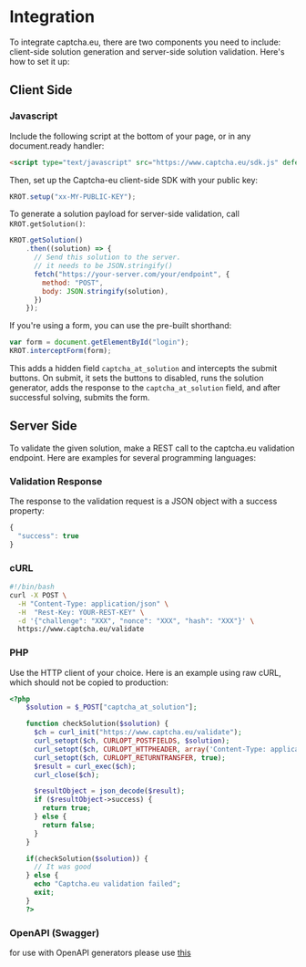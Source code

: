 # Integration

To integrate captcha.eu, there are two components you need to include: client-side solution generation and server-side solution validation. Here's how to set it up:



## Client Side


### Javascript
Include the following script at the bottom of your page, or in any document.ready handler:



```html
<script type="text/javascript" src="https://www.captcha.eu/sdk.js" defer></script>
```

Then, set up the Captcha-eu client-side SDK with your public key:



```js
KROT.setup("xx-MY-PUBLIC-KEY");
```


To generate a solution payload for server-side validation, call `KROT.getSolution()`:




```javascript
KROT.getSolution()
    .then((solution) => {
      // Send this solution to the server.
      // it needs to be JSON.stringify() 
      fetch("https://your-server.com/your/endpoint", {
        method: "POST",
        body: JSON.stringify(solution),
      })
    });
```

If you're using a form, you can use the pre-built shorthand:



```javascript
var form = document.getElementById("login");
KROT.interceptForm(form);
```

This adds a hidden field `captcha_at_solution` and intercepts the submit buttons. On submit, it sets the buttons to disabled, runs the solution generator, adds the response to the `captcha_at_solution` field, and after successful solving, submits the form.



## Server Side

To validate the given solution, make a REST call to the captcha.eu validation endpoint. Here are examples for several programming languages:


### Validation Response

The response to the validation request is a JSON object with a success property:



```javascript 
{
  "success": true
}
```

### cURL 

```sh
#!/bin/bash
curl -X POST \
  -H "Content-Type: application/json" \
  -H  "Rest-Key: YOUR-REST-KEY" \
  -d '{"challenge": "XXX", "nonce": "XXX", "hash": "XXX"}' \
  https://www.captcha.eu/validate
```


### PHP
Use the HTTP client of your choice. Here is an example using raw cURL, which should not be copied to production:

```php
<?php
    $solution = $_POST["captcha_at_solution"];

    function checkSolution($solution) {
      $ch = curl_init("https://www.captcha.eu/validate");
      curl_setopt($ch, CURLOPT_POSTFIELDS, $solution);
      curl_setopt($ch, CURLOPT_HTTPHEADER, array('Content-Type: application/json', 'Rest-Key: YOUR-REST-KEY'));
      curl_setopt($ch, CURLOPT_RETURNTRANSFER, true);
      $result = curl_exec($ch);
      curl_close($ch);

      $resultObject = json_decode($result);
      if ($resultObject->success) {
        return true;
      } else {
        return false;
      }
    }

    if(checkSolution($solution)) {
      // It was good
    } else {
      echo "Captcha.eu validation failed";
      exit;
    }
    ?>
```

### OpenAPI (Swagger)

for use with OpenAPI generators please use [this](https://raw.githubusercontent.com/krot-at/docs/master/openapi.yml)

